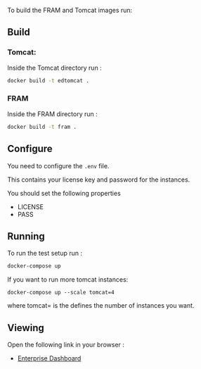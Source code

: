 To build the FRAM and Tomcat images run:

## Build

### Tomcat:

Inside the Tomcat directory run :

```bash
docker build -t edtomcat .
```

### FRAM

Inside the FRAM directory run :

```bash
docker build -t fram .
```

## Configure

You need to configure the ```.env``` file.

This contains your license key and password for the instances.

You should set the following properties
  * LICENSE
  * PASS

## Running

To run the test setup run :

```bash
docker-compose up
```

If you want to run more tomcat instances:

```
docker-compose up --scale tomcat=4
```

where tomcat= is the defines the number of instances you want.

## Viewing

Open the following link in your browser :

 * [Enterprise Dashboard](http://localhost:8187/fusionreactor/findex.htm?p=ed&__toc=enterprise)

